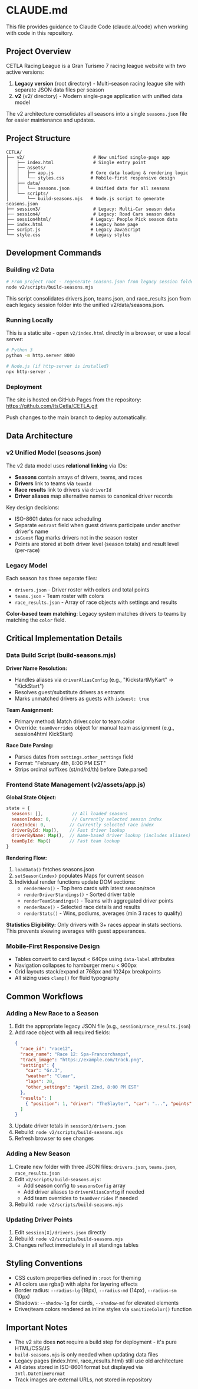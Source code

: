 # CLAUDE.md

This file provides guidance to Claude Code (claude.ai/code) when working with code in this repository.

## Project Overview

CETLA Racing League is a Gran Turismo 7 racing league website with two active versions:

1. **Legacy version** (root directory) - Multi-season racing league site with separate JSON data files per season
2. **v2** (v2/ directory) - Modern single-page application with unified data model

The v2 architecture consolidates all seasons into a single `seasons.json` file for easier maintenance and updates.

## Project Structure

```
CETLA/
├── v2/                          # New unified single-page app
│   ├── index.html               # Single entry point
│   ├── assets/
│   │   ├── app.js              # Core data loading & rendering logic
│   │   └── styles.css          # Mobile-first responsive design
│   ├── data/
│   │   └── seasons.json        # Unified data for all seasons
│   └── scripts/
│       └── build-seasons.mjs   # Node.js script to generate seasons.json
├── session3/                    # Legacy: Multi-Car season data
├── session4/                    # Legacy: Road Cars season data
├── session4html/               # Legacy: People Pick season data
├── index.html                  # Legacy home page
├── script.js                   # Legacy JavaScript
└── style.css                   # Legacy styles
```

## Development Commands

### Building v2 Data
```bash
# From project root - regenerate seasons.json from legacy session folders
node v2/scripts/build-seasons.mjs
```

This script consolidates drivers.json, teams.json, and race_results.json from each legacy session folder into the unified v2/data/seasons.json.

### Running Locally
This is a static site - open `v2/index.html` directly in a browser, or use a local server:
```bash
# Python 3
python -m http.server 8000

# Node.js (if http-server is installed)
npx http-server .
```

### Deployment
The site is hosted on GitHub Pages from the repository: https://github.com/ItsCetla/CETLA.git

Push changes to the main branch to deploy automatically.

## Data Architecture

### v2 Unified Model (seasons.json)

The v2 data model uses **relational linking** via IDs:

- **Seasons** contain arrays of drivers, teams, and races
- **Drivers** link to teams via `teamId`
- **Race results** link to drivers via `driverId`
- **Driver aliases** map alternative names to canonical driver records

Key design decisions:
- ISO-8601 dates for race scheduling
- Separate `entrant` field when guest drivers participate under another driver's name
- `isGuest` flag marks drivers not in the season roster
- Points are stored at both driver level (season totals) and result level (per-race)

### Legacy Model

Each season has three separate files:
- `drivers.json` - Driver roster with colors and total points
- `teams.json` - Team roster with colors
- `race_results.json` - Array of race objects with settings and results

**Color-based team matching**: Legacy system matches drivers to teams by matching the `color` field.

## Critical Implementation Details

### Data Build Script (build-seasons.mjs)

**Driver Name Resolution:**
- Handles aliases via `driverAliasConfig` (e.g., "KickstartMyKart" → "KickStart")
- Resolves guest/substitute drivers as entrants
- Marks unmatched drivers as guests with `isGuest: true`

**Team Assignment:**
- Primary method: Match driver.color to team.color
- Override: `teamOverrides` object for manual team assignment (e.g., session4html KickStart)

**Race Date Parsing:**
- Parses dates from `settings.other_settings` field
- Format: "February 4th, 8:00 PM EST"
- Strips ordinal suffixes (st/nd/rd/th) before Date.parse()

### Frontend State Management (v2/assets/app.js)

**Global State Object:**
```javascript
state = {
  seasons: [],           // All loaded seasons
  seasonIndex: 0,        // Currently selected season index
  raceIndex: 0,         // Currently selected race index
  driverById: Map(),    // Fast driver lookup
  driverByName: Map(),  // Name-based driver lookup (includes aliases)
  teamById: Map()       // Fast team lookup
}
```

**Rendering Flow:**
1. `loadData()` fetches seasons.json
2. `setSeason(index)` populates Maps for current season
3. Individual render functions update DOM sections:
   - `renderHero()` - Top hero cards with latest season/race
   - `renderDriverStandings()` - Sorted driver table
   - `renderTeamStandings()` - Teams with aggregated driver points
   - `renderRace()` - Selected race details and results
   - `renderStats()` - Wins, podiums, averages (min 3 races to qualify)

**Statistics Eligibility:**
Only drivers with 3+ races appear in stats sections. This prevents skewing averages with guest appearances.

### Mobile-First Responsive Design

- Tables convert to card layout < 640px using `data-label` attributes
- Navigation collapses to hamburger menu < 900px
- Grid layouts stack/expand at 768px and 1024px breakpoints
- All sizing uses `clamp()` for fluid typography

## Common Workflows

### Adding a New Race to a Season

1. Edit the appropriate legacy JSON file (e.g., `session3/race_results.json`)
2. Add race object with all required fields:
   ```json
   {
     "race_id": "race12",
     "race_name": "Race 12: Spa-Francorchamps",
     "track_image": "https://example.com/track.png",
     "settings": {
       "car": "Gr.3",
       "weather": "Clear",
       "laps": 20,
       "other_settings": "April 22nd, 8:00 PM EST"
     },
     "results": [
       { "position": 1, "driver": "TheSlayter", "car": "...", "points": 25 }
     ]
   }
   ```
3. Update driver totals in `session3/drivers.json`
4. Rebuild: `node v2/scripts/build-seasons.mjs`
5. Refresh browser to see changes

### Adding a New Season

1. Create new folder with three JSON files: `drivers.json`, `teams.json`, `race_results.json`
2. Edit `v2/scripts/build-seasons.mjs`:
   - Add season config to `seasonsConfig` array
   - Add driver aliases to `driverAliasConfig` if needed
   - Add team overrides to `teamOverrides` if needed
3. Rebuild: `node v2/scripts/build-seasons.mjs`

### Updating Driver Points

1. Edit `session[X]/drivers.json` directly
2. Rebuild: `node v2/scripts/build-seasons.mjs`
3. Changes reflect immediately in all standings tables

## Styling Conventions

- CSS custom properties defined in `:root` for theming
- All colors use rgba() with alpha for layering effects
- Border radius: `--radius-lg` (18px), `--radius-md` (14px), `--radius-sm` (10px)
- Shadows: `--shadow-lg` for cards, `--shadow-md` for elevated elements
- Driver/team colors rendered as inline styles via `sanitizeColor()` function

## Important Notes

- The v2 site does **not** require a build step for deployment - it's pure HTML/CSS/JS
- `build-seasons.mjs` is only needed when updating data files
- Legacy pages (index.html, race_results.html) still use old architecture
- All dates stored in ISO-8601 format but displayed via `Intl.DateTimeFormat`
- Track images are external URLs, not stored in repository
